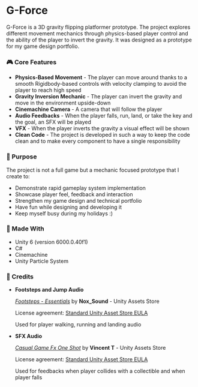 # G-Force

G-Force is a 3D gravity flipping platformer prototype.
The project explores different movement mechanics through physics-based player control and the ability of the player to invert the gravity.
It was designed as a prototype for my game design portfolio.

### 🎮 Core Features

* **Physics-Based Movement** - The player can move around thanks to a smooth Rigidbody-based controls with velocity clamping to avoid the player to reach high speed
* **Gravity Inversion Mechanic** - The player can invert the gravity and move in the environment upside-down
* **Cinemachine Camera** - A camera that will follow the player
* **Audio Feedbacks** - When the player falls, run, land, or take the key and the goal, an SFX will be played
* **VFX** - When the player inverts the gravity a visual effect will be shown
* **Clean Code** - The project is developed in such a way to keep the code clean and to make every component to have a single responsibility

### 🧠 Purpose

The project is not a full game but a mechanic focused prototype that I create to:

* Demonstrate rapid gameplay system implementation
* Showcase player feel, feedback and interaction
* Strengthen my game design and technical portfolio
* Have fun while designing and developing it
* Keep myself busy during my holidays :)

### 🚀 Made With

* Unity 6 (version 6000.0.40f1)
* C#
* Cinemachine
* Unity Particle System

### 📢 Credits

* **Footsteps and Jump Audio**

    *[Footsteps - Essentials](https://assetstore.unity.com/packages/audio/sound-fx/foley/footsteps-essentials-189879)* by **Nox_Sound** - Unity Assets Store

    License agreement: [Standard Unity Asset Store EULA](https://unity.com/legal/as-terms)

    Used for player walking, running and landing audio

* **SFX Audio**

    *[Casual Game Fx One Shot](https://assetstore.unity.com/packages/audio/sound-fx/casual-game-fx-one-shot-264212)* by **Vincent T** - Unity Assets Store

    License agreement: [Standard Unity Asset Store EULA](https://unity.com/legal/as-terms)

    Used for feedbacks when player collides with a collectible and when player falls
